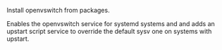 Install openvswitch from packages.

Enables the openvswitch service for systemd systems and
and adds an upstart script service to override the default
sysv one on systems with upstart.
